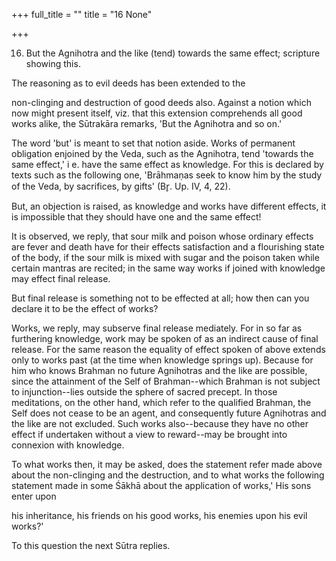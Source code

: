 +++
full_title = ""
title = "16 None"

+++


16. But the Agnihotra and the like (tend) towards the same effect; scripture showing this.

The reasoning as to evil deeds has been extended to the

non-clinging and destruction of good deeds also. Against a notion which now might present itself, viz. that this extension comprehends all good works alike, the Sūtrakāra remarks, 'But the Agnihotra and so on.'

The word 'but' is meant to set that notion aside. Works of permanent obligation enjoined by the Veda, such as the Agnihotra, tend 'towards the same effect,' i e. have the same effect as knowledge. For this is declared by texts such as the following one, 'Brāhmaṇas seek to know him by the study of the Veda, by sacrifices, by gifts' (Br̥. Up. IV, 4, 22).

But, an objection is raised, as knowledge and works have different effects, it is impossible that they should have one and the same effect!

It is observed, we reply, that sour milk and poison whose ordinary effects are fever and death have for their effects satisfaction and a flourishing state of the body, if the sour milk is mixed with sugar and the poison taken while certain mantras are recited; in the same way works if joined with knowledge may effect final release.

But final release is something not to be effected at all; how then can you declare it to be the effect of works?

Works, we reply, may subserve final release mediately. For in so far as furthering knowledge, work may be spoken of as an indirect cause of final release. For the same reason the equality of effect spoken of above extends only to works past (at the time when knowledge springs up). Because for him who knows Brahman no future Agnihotras and the like are possible, since the attainment of the Self of Brahman--which Brahman is not subject to injunction--lies outside the sphere of sacred precept. In those meditations, on the other hand, which refer to the qualified Brahman, the Self does not cease to be an agent, and consequently future Agnihotras and the like are not excluded. Such works also--because they have no other effect if undertaken without a view to reward--may be brought into connexion with knowledge.

To what works then, it may be asked, does the statement refer made above about the non-clinging and the destruction, and to what works the following statement made in some Śākhā about the application of works,' His sons enter upon

his inheritance, his friends on his good works, his enemies upon his evil works?'

To this question the next Sūtra replies.

